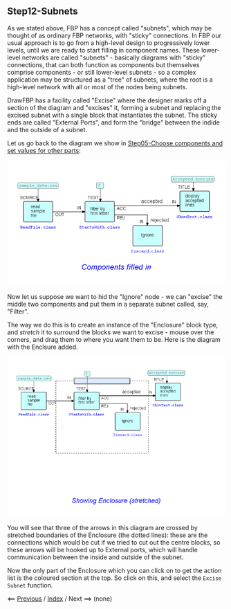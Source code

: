 
<link rel="stylesheet" type="text/css" href="../style.css">

## Step12-Subnets

As we stated above, FBP has a concept called "subnets", which may be thought of as ordinary FBP networks, with "sticky" connections.  In FBP our usual approach is to go from a high-level design to progressively lower levels, until we are ready to start filling in component names. These lower-level networks are called "subnets" - basically diagrams with "sticky" connections, that can both function as components but themselves comprise components - or still lower-level subnets - so a complex application may be structured as a "tree" of subnets, where the root is a high-level network with all or most of the nodes being subnets.

DrawFBP has a facility called "Excise" where the designer marks off a section of the diagram and "excises" it, forming a subnet and replacing the excised subnet with a single block that instantiates the subnet. The sticky ends are called "External Ports", and form the "bridge" between the indide and the outside of a subnet.

Let us go back to the diagram we show in <a href="../Step05/">Step05-Choose components and set values for other parts</a>:

![Diagram with components and IIPs filled in](../Step05/Step05.png)

Now let us suppose we want to hid the "Ignore" node - we can "excise" the middle two components and put them in a separate subnet called, say, "Filter".  

The way we do this is to create an instance of the "Enclosure" block type, and *stretch* it to surround the blocks we want to excise - mouse over the corners, and drag them to where you want them to be.  Here is the diagram with the Enclsure added.

![Diagram with "stretched" Enclosure](Step12.png)

You will see that three of the arrows in this diagram are crossed by stretched boundaries of the Enclosure (the dotted lines):  these are the connections which would be cut if we tried to cut out the centre blocks, so these arrows will be hooked up to External ports, which will handle communication between the inside and outside of the subnet.

Now the only part of the Enclosure which you can click on to get the action list is the coloured section at the top.  So click on this, and select the `Excise Subnet` function.



<span class=middle> &lt;== <a href="../Step11/">  Previous</a> / <a href="https://github.com/jpaulm/fbp-tutorial-filter-file/"> Index</a> /  Next ==&gt; (none)</span>
